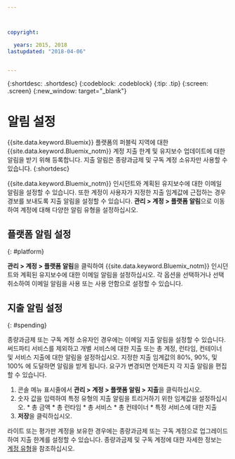 ```yaml
---



copyright:

  years: 2015, 2018
lastupdated: "2018-04-06"


---
```


{:shortdesc: .shortdesc}
{:codeblock: .codeblock}
{:tip: .tip}
{:screen: .screen}
{:new_window: target="_blank"}

# 알림 설정
{{site.data.keyword.Bluemix}} 플랫폼의 퍼블릭 지역에 대한 {{site.data.keyword.Bluemix_notm}} 계정 지출 한계 및 유지보수 업데이트에 대한 알림을 받기 위해 등록합니다. 지출 알림은 종량과금제 및 구독 계정 소유자만 사용할 수 있습니다.
{:shortdesc}

{{site.data.keyword.Bluemix_notm}} 인시던트와 계획된 유지보수에 대한 이메일 알림을 설정할 수 있습니다. 또한 계정이 사용자가 지정한 지출 임계값에 근접하는 경우 경보를 보내도록 지출 알림을 설정할 수 있습니다. **관리 > 계정 > 플랫폼 알림**으로 이동하여 계정에 대해 다양한 알림 유형을 설정하십시오.

## 플랫폼 알림 설정
{: #platform}

**관리 > 계정 > 플랫폼 알림**을 클릭하여 {{site.data.keyword.Bluemix_notm}} 인시던트와 계획된 유지보수에 대한 이메일 알림을 설정하십시오. 각 옵션을 선택하거나 선택 취소하여 이메일 알림을 사용 또는 사용 안함으로 설정할 수 있습니다.

## 지출 알림 설정
{: #spending}

종량과금제 또는 구독 계정 소유자인 경우에는 이메일 지출 알림을 설정할 수 있습니다. 써드파티 서비스를 제외하고 개별 서비스에 대한 지출 또는 총 계정, 런타임, 컨테이너 및 서비스 지출에 대한 알림을 설정하십시오. 지정한 지출 임계값의 80%, 90%, 및 100% 에 도달하면 알림을 받게 됩니다. 요구가 변경되면 언제든지 각 지출 알림을 편집할 수 있습니다.

  1. 콘솔 메뉴 표시줄에서 **관리 > 계정 > 플랫폼 알림 > 지출**을 클릭하십시오.
  2. 숫자 값을 입력하여 특정 유형의 지출 알림을 트리거하기 위한 임계값을 설정하십시오.
    * 총 금액
    * 총 런타임
    * 총 서비스
    * 총 컨테이너
    * 특정 서비스에 대한 지출
  3. **저장**을 클릭하십시오.
  
라이트 또는 평가판 계정을 보유한 경우에는 종량과금제 또는 구독 계정으로 업그레이드하여 지출 한계를 설정할 수 있습니다. 종량과금제 및 구독 계정에 대한 자세한 정보는 [계정 유형](/docs/account/index.html#accounts)을 참조하십시오.
